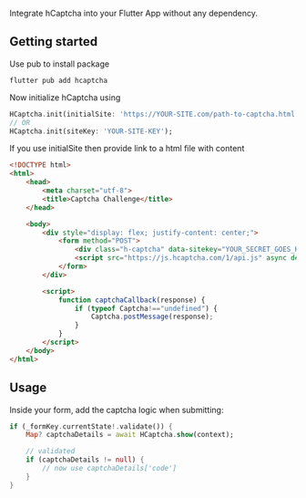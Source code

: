 Integrate hCaptcha into your Flutter App without any dependency.
  
## Getting started
Use pub to install package
  
```
flutter pub add hcaptcha
```
  
Now initialize hCaptcha using

```dart
HCaptcha.init(initialSite: 'https://YOUR-SITE.com/path-to-captcha.html');
// OR
HCaptcha.init(siteKey: 'YOUR-SITE-KEY');
```
  
If you use initialSite then provide link to a html file with content

```html
<!DOCTYPE html>
<html>
    <head>
        <meta charset="utf-8">
        <title>Captcha Challenge</title>
    </head>

    <body>
        <div style="display: flex; justify-content: center;">
            <form method="POST">
                <div class="h-captcha" data-sitekey="YOUR_SECRET_GOES_HERE" data-callback="captchaCallback"></div>
                <script src="https://js.hcaptcha.com/1/api.js" async defer></script>
            </form>
        </div>

        <script>
            function captchaCallback(response) {
                if (typeof Captcha!=="undefined") {
                    Captcha.postMessage(response);
                }
            }
        </script>
    </body>
</html>
```

## Usage
Inside your form, add the captcha logic when submitting:

```dart
if (_formKey.currentState!.validate()) {
    Map? captchaDetails = await HCaptcha.show(context);

    // validated
    if (captchaDetails != null) {
        // now use captchaDetails['code']
    }
}
```
